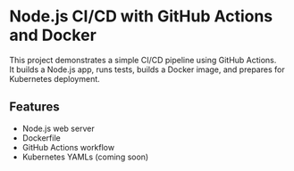 # Node.js CI/CD with GitHub Actions and Docker

This project demonstrates a simple CI/CD pipeline using GitHub Actions.  
It builds a Node.js app, runs tests, builds a Docker image, and prepares for Kubernetes deployment.

## Features
- Node.js web server
- Dockerfile
- GitHub Actions workflow
- Kubernetes YAMLs (coming soon)
